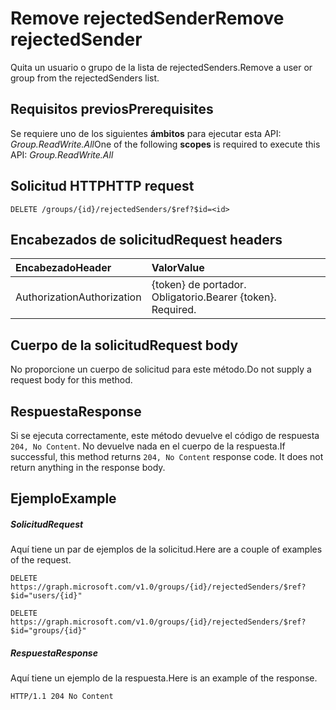 # <a name="remove-rejectedsender"></a><span data-ttu-id="6f771-101">Remove rejectedSender</span><span class="sxs-lookup"><span data-stu-id="6f771-101">Remove rejectedSender</span></span>

<span data-ttu-id="6f771-102">Quita un usuario o grupo de la lista de rejectedSenders.</span><span class="sxs-lookup"><span data-stu-id="6f771-102">Remove a user or group from the rejectedSenders list.</span></span>
## <a name="prerequisites"></a><span data-ttu-id="6f771-103">Requisitos previos</span><span class="sxs-lookup"><span data-stu-id="6f771-103">Prerequisites</span></span>
<span data-ttu-id="6f771-104">Se requiere uno de los siguientes **ámbitos** para ejecutar esta API: *Group.ReadWrite.All*</span><span class="sxs-lookup"><span data-stu-id="6f771-104">One of the following **scopes** is required to execute this API: *Group.ReadWrite.All*</span></span>
## <a name="http-request"></a><span data-ttu-id="6f771-105">Solicitud HTTP</span><span class="sxs-lookup"><span data-stu-id="6f771-105">HTTP request</span></span>
<!-- { "blockType": "ignored" } -->
```http
DELETE /groups/{id}/rejectedSenders/$ref?$id=<id>

```
## <a name="request-headers"></a><span data-ttu-id="6f771-106">Encabezados de solicitud</span><span class="sxs-lookup"><span data-stu-id="6f771-106">Request headers</span></span>
| <span data-ttu-id="6f771-107">Encabezado</span><span class="sxs-lookup"><span data-stu-id="6f771-107">Header</span></span>       | <span data-ttu-id="6f771-108">Valor</span><span class="sxs-lookup"><span data-stu-id="6f771-108">Value</span></span> |
|:---------------|:--------|
| <span data-ttu-id="6f771-109">Authorization</span><span class="sxs-lookup"><span data-stu-id="6f771-109">Authorization</span></span>  | <span data-ttu-id="6f771-p101">{token} de portador. Obligatorio.</span><span class="sxs-lookup"><span data-stu-id="6f771-p101">Bearer {token}. Required.</span></span>  |

## <a name="request-body"></a><span data-ttu-id="6f771-112">Cuerpo de la solicitud</span><span class="sxs-lookup"><span data-stu-id="6f771-112">Request body</span></span>
<span data-ttu-id="6f771-113">No proporcione un cuerpo de solicitud para este método.</span><span class="sxs-lookup"><span data-stu-id="6f771-113">Do not supply a request body for this method.</span></span>

## <a name="response"></a><span data-ttu-id="6f771-114">Respuesta</span><span class="sxs-lookup"><span data-stu-id="6f771-114">Response</span></span>

<span data-ttu-id="6f771-p102">Si se ejecuta correctamente, este método devuelve el código de respuesta `204, No Content`. No devuelve nada en el cuerpo de la respuesta.</span><span class="sxs-lookup"><span data-stu-id="6f771-p102">If successful, this method returns `204, No Content` response code. It does not return anything in the response body.</span></span>

## <a name="example"></a><span data-ttu-id="6f771-117">Ejemplo</span><span class="sxs-lookup"><span data-stu-id="6f771-117">Example</span></span>
##### <a name="request"></a><span data-ttu-id="6f771-118">Solicitud</span><span class="sxs-lookup"><span data-stu-id="6f771-118">Request</span></span>
<span data-ttu-id="6f771-119">Aquí tiene un par de ejemplos de la solicitud.</span><span class="sxs-lookup"><span data-stu-id="6f771-119">Here are a couple of examples of the request.</span></span>
<!-- {
  "blockType": "request",
  "name": "create_directoryobject_from_group"
}-->
```http
DELETE https://graph.microsoft.com/v1.0/groups/{id}/rejectedSenders/$ref?$id="users/{id}"

DELETE https://graph.microsoft.com/v1.0/groups/{id}/rejectedSenders/$ref?$id="groups/{id}"
```

##### <a name="response"></a><span data-ttu-id="6f771-120">Respuesta</span><span class="sxs-lookup"><span data-stu-id="6f771-120">Response</span></span>
<span data-ttu-id="6f771-121">Aquí tiene un ejemplo de la respuesta.</span><span class="sxs-lookup"><span data-stu-id="6f771-121">Here is an example of the response.</span></span> 
<!-- {
  "blockType": "response",
  "truncated": true
} -->
```http
HTTP/1.1 204 No Content
```

<!-- uuid: 8fcb5dbc-d5aa-4681-8e31-b001d5168d79
2015-10-25 14:57:30 UTC -->
<!-- {
  "type": "#page.annotation",
  "description": "Create rejectedSender",
  "keywords": "",
  "section": "documentation",
  "tocPath": ""
}-->
